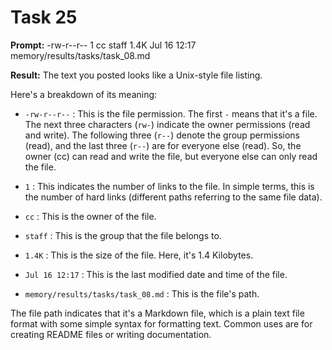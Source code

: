 # Task 25

**Prompt:** -rw-r--r--  1 cc  staff   1.4K Jul 16 12:17 memory/results/tasks/task_08.md

**Result:**
The text you posted looks like a Unix-style file listing.

Here's a breakdown of its meaning:

- `-rw-r--r--` : This is the file permission. The first `-` means that it's a file. The next three characters (`rw-`) indicate the owner permissions (read and write). The following three (`r--`) denote the group permissions (read), and the last three (`r--`) are for everyone else (read). So, the owner (cc) can read and write the file, but everyone else can only read the file.
  
- `1` : This indicates the number of links to the file. In simple terms, this is the number of hard links (different paths referring to the same file data).
  
- `cc` : This is the owner of the file.
  
- `staff` : This is the group that the file belongs to.
  
- `1.4K` : This is the size of the file. Here, it's 1.4 Kilobytes.
  
- `Jul 16 12:17` : This is the last modified date and time of the file.
  
- `memory/results/tasks/task_08.md` : This is the file's path.

The file path indicates that it's a Markdown file, which is a plain text file format with some simple syntax for formatting text. Common uses are for creating README files or writing documentation.
